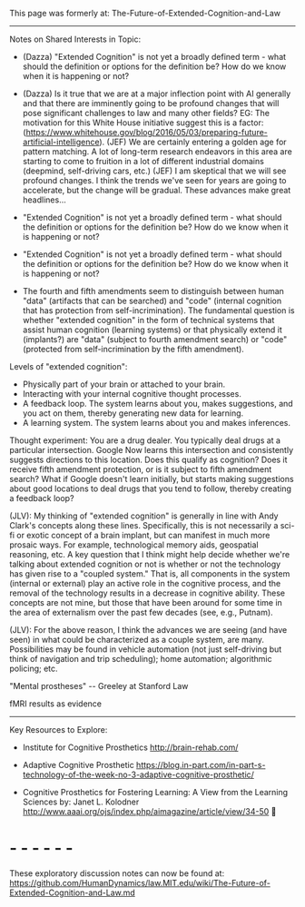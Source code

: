 This page was formerly at: The-Future-of-Extended-Cognition-and-Law

---

Notes on Shared Interests in Topic:

*  (Dazza) "Extended Cognition" is not yet a broadly defined term -  what should the definition or options for the definition be?  How do we know when it is happening or not?

* (Dazza) Is it true that we are at a major inflection point with AI generally and that there are imminently going to be profound changes that will pose significant challenges to law and many other fields?  EG: The motivation for this White House initiative suggest this is a factor: (https://www.whitehouse.gov/blog/2016/05/03/preparing-future-artificial-intelligence).  (JEF) We are certainly entering a golden age for pattern matching.  A lot of long-term research endeavors in this area are starting to come to fruition in a lot of different industrial domains (deepmind, self-driving cars, etc.)
(JEF) I am skeptical that we will see profound changes.  I think the trends we've seen for years are going to accelerate, but the change will be gradual.  These advances make great headlines...

*  "Extended Cognition" is not yet a broadly defined term -  what should the definition or options for the definition be?  How do we know when it is happening or not?

*  "Extended Cognition" is not yet a broadly defined term -  what should the definition or options for the definition be?  How do we know when it is happening or not?



* The fourth and fifth amendments seem to distinguish between human "data" (artifacts that can be searched) and "code" (internal cognition that has protection from self-incrimination).  The fundamental question is whether "extended cognition" in the form of technical systems that assist human cognition (learning systems) or that physically extend it (implants?) are "data" (subject to fourth amendment search) or "code" (protected from self-incrimination by the fifth amendment).

Levels of "extended cognition":
* Physically part of your brain or attached to your brain.
* Interacting with your internal cognitive thought processes.
* A feedback loop.  The system learns about you, makes suggestions, and you act on them, thereby generating new data for learning.
* A learning system.  The system learns about you and makes inferences.

Thought experiment: You are a drug dealer.  You typically deal drugs at a particular intersection.  Google Now learns this intersection and consistently suggests directions to this location.  Does this qualify as cognition? Does it receive fifth amendment protection, or is it subject to fifth amendment search?  What if Google doesn't learn initially, but starts making suggestions about good locations to deal drugs that you tend to follow, thereby creating a feedback loop?

(JLV): My thinking of "extended cognition" is generally in line with Andy Clark's concepts along these lines. Specifically, this is not necessarily a sci-fi or exotic concept of a brain implant, but can manifest in much more prosaic ways. For example, technological memory aids, geospatial reasoning, etc. A key question that I think might help decide whether we're talking about extended cognition or not is whether or not the technology has given rise to a "coupled system." That is, all components in the system (internal or external) play an active role in the cognitive process, and the removal of the technology results in a decrease in cognitive ability. These concepts are not mine, but those that have been around for some time in the area of externalism over the past few decades (see, e.g., Putnam). 

(JLV): For the above reason, I think the advances we are seeing (and have seen) in what could be characterized as a couple system, are many. Possibilities may be found in vehicle automation (not just self-driving but think of navigation and trip scheduling); home automation; algorithmic policing; etc.

"Mental prostheses" -- Greeley at Stanford Law

fMRI results as evidence

----
Key Resources to Explore:


*  Institute for Cognitive Prosthetics
http://brain-rehab.com/


* Adaptive Cognitive Prosthetic
https://blog.in-part.com/in-part-s-technology-of-the-week-no-3-adaptive-cognitive-prosthetic/

* Cognitive Prosthetics for Fostering Learning: A View from the Learning Sciences
by: Janet L. Kolodner   
http://www.aaai.org/ojs/index.php/aimagazine/article/view/34-50 

# - - - - - -

These exploratory discussion notes can now be found at: https://github.com/HumanDynamics/law.MIT.edu/wiki/The-Future-of-Extended-Cognition-and-Law.md
